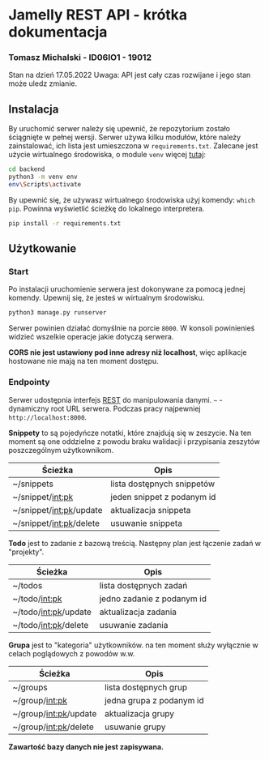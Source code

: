# Jamelly REST API - krótka dokumentacja

### Tomasz Michalski - ID06IO1 - 19012

Stan na dzień 17.05.2022
Uwaga: API jest cały czas rozwijane i jego stan może uledz zmianie.

## Instalacja

By uruchomić serwer należy się upewnić, że repozytorium zostało ściągnięte w pełnej wersji.
Serwer używa kilku modułów, które należy zainstalować, ich lista jest umieszczona w `requirements.txt`.
Zalecane jest użycie wirtualnego środowiska, o module `venv` więcej [tutaj](https://docs.python.org/3/library/venv.html):

```sh
cd backend
python3 -m venv env
env\Scripts\activate
```

By upewnić się, że używasz wirtualnego środowiska użyj komendy: `which pip`. Powinna wyświetlić ścieżkę do lokalnego interpretera.

```sh
pip install -r requirements.txt
```

## Użytkowanie

### Start

Po instalacji uruchomienie serwera jest dokonywane za pomocą jednej komendy. Upewnij się, że jesteś w wirtualnym środowisku.

```sh
python3 manage.py runserver
```

Serwer powinien działać domyślnie na porcie `8000`.
W konsoli powinienieś widzieć wszelkie operacje jakie dotyczą serwera.

**CORS nie jest ustawiony pod inne adresy niż localhost**, więc aplikacje hostowane nie mają na ten moment dostępu.

### Endpointy

Serwer udostępnia interfejs [REST](https://restfulapi.net/) do manipulowania danymi.
`~` - dynamiczny root URL serwera. Podczas pracy najpewniej `http://localhost:8000`.

**Snippety** to są pojedyńcze notatki, które znajdują się w zeszycie.
Na ten moment są one oddzielne z powodu braku walidacji i przypisania zeszytów poszczególnym użytkownikom.

| Ścieżka                   | Opis                       |
| ------------------------- | -------------------------- |
| ~/snippets                | lista dostępnych snippetów |
| ~/snippet/<int:pk>        | jeden snippet z podanym id |
| ~/snippet/<int:pk>/update | aktualizacja snippeta      |
| ~/snippet/<int:pk>/delete | usuwanie snippeta          |

**Todo** jest to zadanie z bazową treścią.
Następny plan jest łączenie zadań w "projekty".

| Ścieżka                | Opis                       |
| ---------------------- | -------------------------- |
| ~/todos                | lista dostępnych zadań     |
| ~/todo/<int:pk>        | jedno zadanie z podanym id |
| ~/todo/<int:pk>/update | aktualizacja zadania       |
| ~/todo/<int:pk>/delete | usuwanie zadania           |

**Grupa** jest to "kategoria" użytkowników.
na ten moment służy wyłącznie w celach poglądowych z powodów w.w.

| Ścieżka                 | Opis                     |
| ----------------------- | ------------------------ |
| ~/groups                | lista dostępnych grup    |
| ~/group/<int:pk>        | jedna grupa z podanym id |
| ~/group/<int:pk>/update | aktualizacja grupy       |
| ~/group/<int:pk>/delete | usuwanie grupy           |

**Zawartość bazy danych nie jest zapisywana.**
